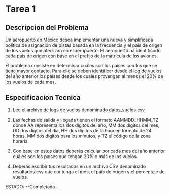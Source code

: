 # **Tarea 1**

## Descripcion del Problema

Un aeropuerto en México desea implementar una nueva y simplificada política de asignación de pistas basada en la frecuencia y el país de origen de los vuelos que aterrizan en el aeropuerto. El aeropuerto ha identificado cada país de origen con base en el prefijo de la matrícula de los aviones.

El problema consiste en determinar cuáles son los países con los que se tiene mayor contacto. Para ello se deben identificar desde el log de vuelos del año anterior los países desde los cuales provengan al menos el 20% de los vuelos de cada mes.

## Especificacion Tecnica

1. Lee el archivo de logs de vuelos denominado datos_vuelos.csv

2. Las fechas de salida y llegada tienen el formato AAMMDD_HHMM_TZ donde AA representa los dos dígitos del año, MM dos dígitos del mes, DD dos dígitos del día, HH dos dígitos de la hora en formato de 24 horas, MM dos dígitos para los minutos, y TZ el código de la zona horaria.

3. Con base en estos datos deberás calcular por cada mes del año anterior cuáles son los países que tengan 20% o más de los vuelos.

4.  Deberás escribir tus resultados en un archivo CSV denominado resultados.csv que contenga el mes, el país de origen y el porcentaje de vuelos.

ESTADO: --Completada--
